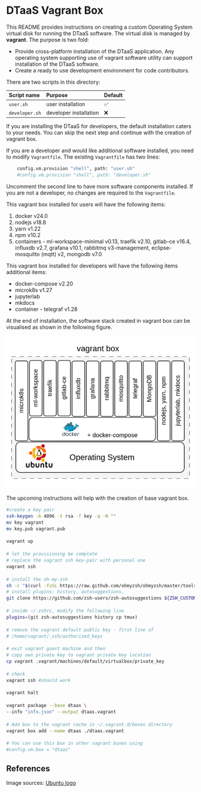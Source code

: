 # DTaaS Vagrant Box

This README provides instructions on creating a custom Operating System
virtual disk for running the DTaaS software. The virtual disk is managed
by **vagrant**. The purpose is two fold:

* Provide cross-platform installation of the DTaaS application.
  Any operating system supporting use of vagrant software utility
  can support installation of the DTaaS software.
* Create a ready to use development environment for code contributors.

There are two scripts in this directory:

| Script name | Purpose | Default |
|:---|:---|:---|
| `user.sh` | user installation | :white_check_mark: |
| `developer.sh` | developer installation | :x: |

If you are installing the DTaaS for developers, the default installation
caters to your needs. You can skip the next step and continue with the
creation of vagrant box.

If you are a developer and would like additional software installed, you need
to modify `Vagrantfile`. The existing `Vagrantfile` has two lines:

```sh
    config.vm.provision "shell", path: "user.sh"
    #config.vm.provision "shell", path: "developer.sh"
```

Uncomment the second line to have more software components installed. If you
are not a developer, no changes are required to the `Vagrantfile`.

This vagrant box installed for users will have the following items:

1. docker v24.0
1. nodejs v18.8
1. yarn v1.22
1. npm v10.2
1. containers - ml-workspace-minimal v0.13, traefik v2.10, gitlab-ce v16.4,
   influxdb v2.7, grafana v10.1, rabbitmq v3-management,
   eclipse-mosquitto (mqtt) v2, mongodb v7.0

This vagrant box installed for developers will have
the following items additional items:

* docker-compose v2.20
* microk8s v1.27
* jupyterlab
* mkdocs
* container - telegraf v1.28

At the end of installation, the software stack created
in vagrant box can be visualised as shown in the following
figure.

![vagrant base box](./basebox.png)

The upcoming instructions will help with the creation of
base vagrant box.

```bash
#create a key pair
ssh-keygen -b 4096 -t rsa -f key -q -N ""
mv key vagrant
mv key.pub vagrant.pub

vagrant up

# let the provisioning be complete
# replace the vagrant ssh key-pair with personal one
vagrant ssh

# install the oh-my-zsh
sh -c "$(curl -fsSL https://raw.github.com/ohmyzsh/ohmyzsh/master/tools/install.sh)"
# install plugins: history, autosuggestions,
git clone https://github.com/zsh-users/zsh-autosuggestions ${ZSH_CUSTOM:-~/.oh-my-zsh/custom}/plugins/zsh-autosuggestions

# inside ~/.zshrc, modify the following line
plugins=(git zsh-autosuggestions history cp tmux)

# remove the vagrant default public key - first line of
# /home/vagrant/.ssh/authorized_keys

# exit vagrant guest machine and then
# copy own private key to vagrant private key location
cp vagrant .vagrant/machines/default/virtualbox/private_key

# check
vagrant ssh #should work

vagrant halt

vagrant package --base dtaas \
--info "info.json" --output dtaas.vagrant

# Add box to the vagrant cache in ~/.vagrant.d/boxes directory
vagrant box add --name dtaas ./dtaas.vagrant

# You can use this box in other vagrant boxes using
#config.vm.box = "dtaas"
```

## References

Image sources: [Ubuntu logo](https://logodix.com/linux-ubuntu)